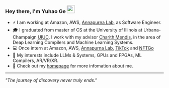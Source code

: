 <!--
**Geyuhao/Geyuhao** is a ✨ _special_ ✨ repository because its `README.md` (this file) appears on your GitHub profile.

Here are some ideas to get you started:

- 🔭 I’m currently working on ...
- 🌱 I’m currently learning ...
- 👯 I’m looking to collaborate on ...
- 🤔 I’m looking for help with ...
- 💬 Ask me about ...
- 📫 How to reach me: ...
- 😄 Pronouns: ...
- ⚡ Fun fact: ...
-->

### Hey there, I'm Yuhao Ge <a href="https://www.gautamkrishnar.com/"><img src="https://media.giphy.com/media/hvRJCLFzcasrR4ia7z/giphy.gif" width="25px"></a>
- ⚡ I am working at Amazon, AWS, [Annapurna Lab](https://www.amazon.jobs/content/en/teams/amazon-web-services/annapurna-labs), as Software Engineer.
- 🎓 I graduated from master of CS at the University of Illinois at Urbana-Champaign [UIUC](https://illinois.edu/). I work with my advisor [Charith Mendis](https://charithmendis.com), in the area of Deap Learning Compilers and Machine Learning Systems.
- 💻 Once intern at Amazon, AWS, [Annapurna Lab](https://www.amazon.jobs/content/en/teams/amazon-web-services/annapurna-labs), [TikTok](https://www.tiktok.com) and [NFTGo](https://nftgo.io)
- 🧠 My interests include LLMs & Systems, GPUs and FPGAs, ML Compilers, AR/VR/XR.
- 🚀 Check out my [homepage](https://geyuhao.github.io) for more infomation about me.

---
*"The journey of discovery never truly ends."*
